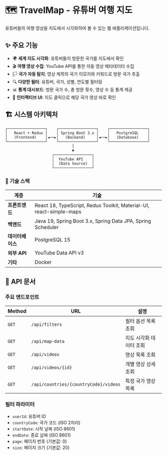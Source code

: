 # 🗺️ TravelMap - 유튜버 여행 지도

유튜버들의 여행 영상을 지도에서 시각화하여 볼 수 있는 웹 애플리케이션입니다.

## ✨ 주요 기능

- 🌍 **세계 지도 시각화**: 유튜버들이 방문한 국가를 지도에서 확인
- 🎬 **여행 영상 수집**: YouTube API를 통한 자동 영상 메타데이터 수집
- 🏳️ **국가 자동 탐지**: 영상 제목의 국기 이모지와 키워드로 방문 국가 추출
- 🔍 **다양한 필터**: 유튜버, 국가, 성별, 연도별 필터링
- 📊 **통계 대시보드**: 방문 국가 수, 총 방문 횟수, 영상 수 등 통계 제공
- 🎯 **인터랙티브 UI**: 지도 클릭으로 해당 국가 영상 바로 확인

## 🏗️ 시스템 아키텍처

```
┌─────────────────┐    ┌─────────────────┐    ┌─────────────────┐
│   React + Redux │    │ Spring Boot 3.x │    │   PostgreSQL    │
│   (Frontend)    │◄──►│   (Backend)     │◄──►│   (Database)    │
└─────────────────┘    └─────────────────┘    └─────────────────┘
                              │
                              ▼
                     ┌─────────────────┐
                     │  YouTube API    │
                     │  (Data Source)  │
                     └─────────────────┘
```

### 🔧 기술 스택

| 계층 | 기술 |
|------|------|
| **프론트엔드** | React 18, TypeScript, Redux Toolkit, Material-UI, react-simple-maps |
| **백엔드** | Java 19, Spring Boot 3.x, Spring Data JPA, Spring Scheduler |
| **데이터베이스** | PostgreSQL 15 |
| **외부 API** | YouTube Data API v3 |
| **기타** | Docker |


## 📝 API 문서

### 주요 엔드포인트

| Method | URL | 설명 |
|--------|-----|------|
| `GET` | `/api/filters` | 필터 옵션 목록 조회 |
| `GET` | `/api/map-data` | 지도 시각화 데이터 조회 |
| `GET` | `/api/videos` | 영상 목록 조회 |
| `GET` | `/api/videos/{id}` | 개별 영상 상세 조회 |
| `GET` | `/api/countries/{countryCode}/videos` | 특정 국가 영상 목록 |

### 필터 파라미터

- `userId`: 유튜버 ID
- `countryCode`: 국가 코드 (ISO 2자리)
- `startDate`: 시작 날짜 (ISO 8601)
- `endDate`: 종료 날짜 (ISO 8601)
- `page`: 페이지 번호 (기본값: 0)
- `size`: 페이지 크기 (기본값: 20)

